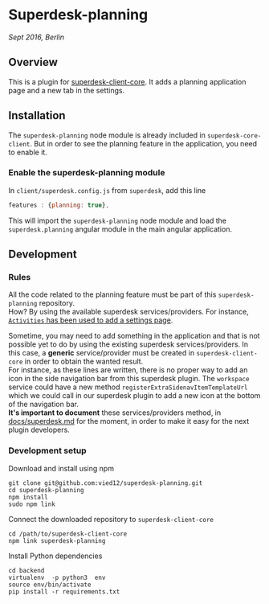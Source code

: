 # Superdesk-planning
_Sept 2016, Berlin_

## Overview
This is a plugin for [superdesk-client-core](https://github.com/superdesk/superdesk-client-core). It adds a planning application page and a new tab in the settings.

## Installation
The `superdesk-planning` node module is already included in `superdesk-core-client`.
But in order to see the planning feature in the application, you need to enable it.

### Enable the superdesk-planning module
In `client/superdesk.config.js` from `superdesk`, add this line
```js
features : {planning: true},
```
This will import the `superdesk-planning` node module and load the `superdesk.planning` angular module in the main angular application.

## Development

### Rules
All the code related to the planning feature must be part of this `superdesk-planning` repository.  
How?  By using the available superdesk services/providers. For instance, [ `Activities` has been used to add a settings page](https://github.com/vied12/superdesk-planning/blob/38eddf535d0096c5484c82505483fd0b1e8fb0fc/index.js#L24-L31).  

Sometime, you may need to add something in the application and that is not possible yet to do by using the existing superdesk services/providers. In this case, a **generic** service/provider must be created in `superdesk-client-core` in order to obtain the wanted result.  
For instance, as these lines are written, there is no proper way to add an icon in the side navigation bar from this superdesk plugin. The `workspace` service could have a new method `registerExtraSidenavItemTemplateUrl` which we could call in our superdesk plugin to add a new icon at the bottom of the navigation bar.  
**It's important to document** these services/providers method, in [docs/superdesk.md](https://github.com/superdesk/superdesk-client-core/blob/master/docs/superdesk.md) for the moment, in order to make it easy for the next plugin developers.

### Development setup

Download and install using npm
```
git clone git@github.com:vied12/superdesk-planning.git
cd superdesk-planning
npm install
sudo npm link
```
Connect the downloaded repository to `superdesk-client-core`
```
cd /path/to/superdesk-client-core
npm link superdesk-planning
```
Install Python dependencies
```
cd backend
virtualenv  -p python3  env
source env/bin/activate
pip install -r requirements.txt
```

